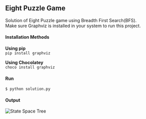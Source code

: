 ## Eight Puzzle Game

Solution of Eight Puzzle game using Breadth First Search(BFS).   
Make sure Graphviz is installed in your system to run this project.

#### Installation Methods

**Using pip**   
```pip install graphviz```

**Using Chocolatey**    
```choco install graphviz```


#### Run
```$ python solution.py```

#### Output
![State Space Tree](https://github.com/TimilsinaBimal/Eight-Puzzle-Game/blob/main/output/state_space.gv.svg)


